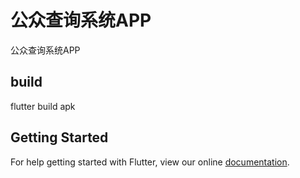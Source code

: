 # 公众查询系统APP

公众查询系统APP

## build

flutter build apk

## Getting Started

For help getting started with Flutter, view our online
[documentation](https://flutter.io/).
